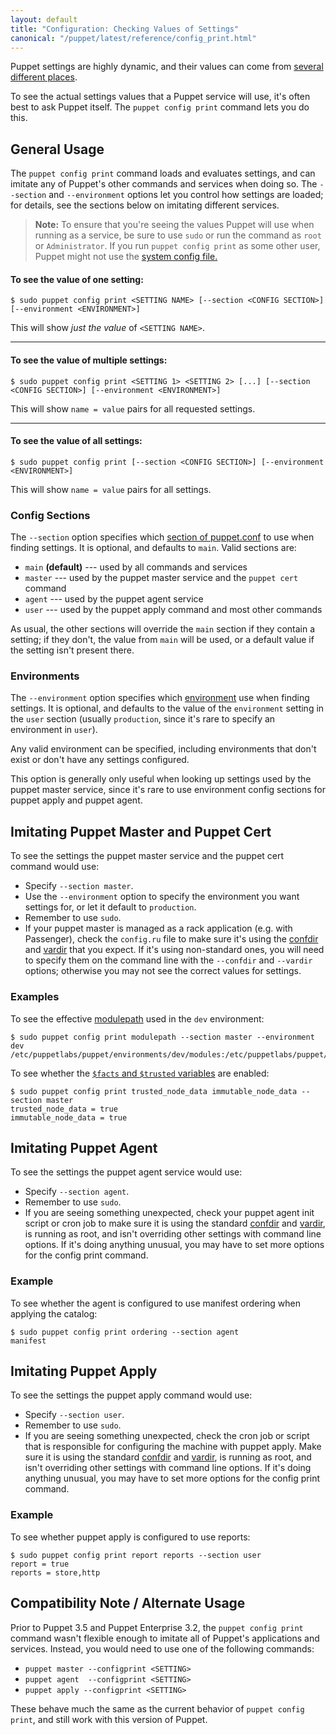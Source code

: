 ```yaml
---
layout: default
title: "Configuration: Checking Values of Settings"
canonical: "/puppet/latest/reference/config_print.html"
---
```



<!-- TODO: replace these -->
[config_sections]: ./config_file_main.html
[setting_sources]: ./config_about_settings.html


[confdir_sys]: ./dirs_confdir.html#system-and-user-confdirs
[environment]: ./environments.html
[confdir]: ./dirs_confdir.html
[vardir]: ./dirs_vardir.html
[modulepath]: ./dirs_modulepath.html
[facts_and_trusted]: ./lang_facts_and_builtin_vars.html

Puppet settings are highly dynamic, and their values can come from [several different places][setting_sources].

To see the actual settings values that a Puppet service will use, it's often best to ask Puppet itself. The `puppet config print` command lets you do this.

General Usage
-----

The `puppet config print` command loads and evaluates settings, and can imitate any of Puppet's other commands and services when doing so. The `--section` and `--environment` options let you control how settings are loaded; for details, see the sections below on imitating different services.

> **Note:** To ensure that you're seeing the values Puppet will use when running as a service, be sure to use `sudo` or run the command as `root` or `Administrator`. If you run `puppet config print` as some other user, Puppet might not use the [system config file.][confdir_sys]

#### To see the value of one setting:

    $ sudo puppet config print <SETTING NAME> [--section <CONFIG SECTION>] [--environment <ENVIRONMENT>]

This will show _just the value_ of `<SETTING NAME>`.

---

#### To see the value of multiple settings:

    $ sudo puppet config print <SETTING 1> <SETTING 2> [...] [--section <CONFIG SECTION>] [--environment <ENVIRONMENT>]

This will show `name = value` pairs for all requested settings.

---

#### To see the value of all settings:

    $ sudo puppet config print [--section <CONFIG SECTION>] [--environment <ENVIRONMENT>]

This will show `name = value` pairs for all settings.


### Config Sections

The `--section` option specifies which [section of puppet.conf][config_sections] to use when finding settings. It is optional, and defaults to `main`. Valid sections are:

* `main` **(default)** --- used by all commands and services
* `master` --- used by the puppet master service and the `puppet cert` command
* `agent` --- used by the puppet agent service
* `user` --- used by the puppet apply command and most other commands

As usual, the other sections will override the `main` section if they contain a setting; if they don't, the value from `main` will be used, or a default value if the setting isn't present there.

### Environments

The `--environment` option specifies which [environment][] use when finding settings. It is optional, and defaults to the value of the `environment` setting in the `user` section (usually `production`, since it's rare to specify an environment in `user`).

Any valid environment can be specified, including environments that don't exist or don't have any settings configured.

This option is generally only useful when looking up settings used by the puppet master service, since it's rare to use environment config sections for puppet apply and puppet agent.


Imitating Puppet Master and Puppet Cert
-----

To see the settings the puppet master service and the puppet cert command would use:

* Specify `--section master`.
* Use the `--environment` option to specify the environment you want settings for, or let it default to `production`.
* Remember to use `sudo`.
* If your puppet master is managed as a rack application (e.g. with Passenger), check the `config.ru` file to make sure it's using the [confdir][] and [vardir][] that you expect. If it's using non-standard ones, you will need to specify them on the command line with the `--confdir` and `--vardir` options; otherwise you may not see the correct values for settings.

### Examples

To see the effective [modulepath][] used in the `dev` environment:

    $ sudo puppet config print modulepath --section master --environment dev
    /etc/puppetlabs/puppet/environments/dev/modules:/etc/puppetlabs/puppet/modules:/opt/puppet/share/puppet/modules

To see whether the [`$facts` and `$trusted` variables][facts_and_trusted] are enabled:

    $ sudo puppet config print trusted_node_data immutable_node_data --section master
    trusted_node_data = true
    immutable_node_data = true

Imitating Puppet Agent
-----

To see the settings the puppet agent service would use:

* Specify `--section agent`.
* Remember to use `sudo`.
* If you are seeing something unexpected, check your puppet agent init script or cron job to make sure it is using the standard [confdir][] and [vardir][], is running as root, and isn't overriding other settings with command line options. If it's doing anything unusual, you may have to set more options for the config print command.

### Example

To see whether the agent is configured to use manifest ordering when applying the catalog:

    $ sudo puppet config print ordering --section agent
    manifest

Imitating Puppet Apply
-----

To see the settings the puppet apply command would use:

* Specify `--section user`.
* Remember to use `sudo`.
* If you are seeing something unexpected, check the cron job or script that is responsible for configuring the machine with puppet apply. Make sure it is using the standard [confdir][] and [vardir][], is running as root, and isn't overriding other settings with command line options. If it's doing anything unusual, you may have to set more options for the config print command.

### Example

To see whether puppet apply is configured to use reports:

    $ sudo puppet config print report reports --section user
    report = true
    reports = store,http


Compatibility Note / Alternate Usage
-----

Prior to Puppet 3.5 and Puppet Enterprise 3.2, the `puppet config print` command wasn't flexible enough to imitate all of Puppet's applications and services. Instead, you would need to use one of the following commands:

* `puppet master --configprint <SETTING>`
* `puppet agent  --configprint <SETTING>`
* `puppet apply --configprint <SETTING>`

These behave much the same as the current behavior of `puppet config print`, and still work with this version of Puppet.

